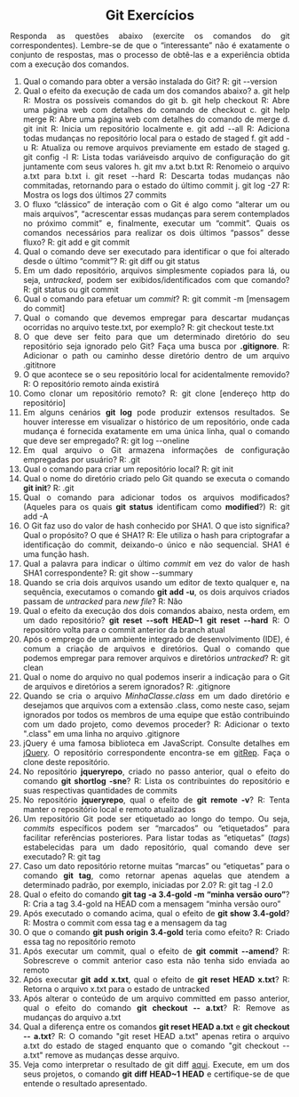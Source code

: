 <p style="text-align: center;"><font size="5"><b>Git Exercícios</b></font></p1></p>
<DIV align="justify">

Responda as questões abaixo (exercite os comandos do git correspondentes). Lembre-se de que o “interessante” não é exatamente o conjunto de respostas, mas o processo de obtê-las e a experiência obtida com a execução dos comandos.


1. Qual o comando para obter a versão instalada do Git?
    R: git --version
2. Qual o efeito da execução de cada um dos comandos abaixo?
  a. git help
    R: Mostra os possíveis comandos do git
  b. git help checkout
    R: Abre uma página web com detalhes do comando de checkout
  c. git help merge
    R: Abre uma página web com detalhes do comando de merge
  d. git init
    R: Inicia um repositório localmente
  e. git add --all
    R: Adiciona todas mudanças no repositório local para o estado de staged
  f. git add -u
    R: Atualiza ou remove arquivos previamente em estado de staged
  g. git config -l
    R: Lista todas variáveisdo arquivo de configuração do git juntamente com seus valores
  h. git mv a.txt b.txt
    R: Renomeio o arquivo a.txt para b.txt
  i. git reset --hard
    R: Descarta todas mudanças não commitadas, retornando para o estado do último commit
  j. git log -27
    R: Mostra os logs dos últimos 27 commits
3. O fluxo “clássico” de interação com o Git é algo como “alterar um ou mais arquivos”, “acrescentar essas mudanças para serem contemplados no próximo commit” e, finalmente, executar um “commit”. Quais os comandos necessários para realizar os dois últimos “passos” desse fluxo?
    R: git add e git commit
4. Qual o comando deve ser executado para identificar o que foi alterado desde o último “commit”?
    R: git diff ou git status
5. Em um dado repositório, arquivos simplesmente copiados para lá, ou seja, _untracked_, podem ser exibidos/identificados com que comando?
    R: git status ou git commit
6. Qual o comando para efetuar um _commit_?
    R: git commit -m [mensagem do commit]
7. Qual o comando que devemos empregar para descartar mudanças ocorridas no arquivo teste.txt, por exemplo?
    R: git checkout teste.txt
8. O que deve ser feito para que um determinado diretório do seu repositório seja ignorado pelo Git? Faça uma busca por **.gitignore**.
    R: Adicionar o path ou caminho desse diretório dentro de um arquivo .gititnore
9. O que acontece se o seu repositório local for acidentalmente removido?
    R: O repositório remoto ainda existirá
10. Como clonar um repositório remoto?
    R: git clone [endereço http do repositório]
11. Em alguns cenários **git log** pode produzir extensos resultados. Se houver interesse em visualizar o histórico de um repositório, onde cada mudança é fornecida exatamente em uma única linha, qual o comando que deve ser empregado?
    R: git log --oneline
12. Em qual arquivo o Git armazena informações de configuração empregadas por usuário?
    R: .git
13. Qual o comando para criar um repositório local?
    R: git init
14. Qual o nome do diretório criado pelo Git quando se executa o comando **git init**?
    R: .git
15. Qual o comando para adicionar todos os arquivos modificados? (Aqueles para os quais **git status** identificam como **modified**?)
    R: git add -A
16. O Git faz uso do valor de hash conhecido por SHA1. O que isto significa? Qual o propósito? O que é SHA1?
    R: Ele utiliza o hash para criptografar a identificação do commit, deixando-o único e não sequencial. SHA1 é uma função hash.
17. Qual a palavra para indicar o último _commit_ em vez do valor de hash SHA1 correspondente?
    R: git show --summary
18. Quando se cria dois arquivos usando um editor de texto qualquer e, na sequência, executamos o comando **git add -u**, os dois arquivos criados passam de _untracked_ para _new file_?
    R: Não
19. Qual o efeito da execução dos dois comandos abaixo, nesta ordem, em um dado repositório?
**git reset --soft HEAD~1**
**git reset --hard**
    R: O repositóro volta para o commit anterior da branch atual
20. Após o emprego de um ambiente integrado de desenvolvimento (IDE), é comum a criação de arquivos e diretórios. Qual o comando que podemos empregar para remover arquivos e diretórios _untracked_?
    R: git clean
21. Qual o nome do arquivo no qual podemos inserir a indicação para o Git de arquivos e diretórios a serem ignorados?
    R: .gitignore
22. Quando se cria o arquivo _MinhaClasse.class_ em um dado diretório e desejamos que arquivos com a extensão .class, como neste caso, sejam ignorados por todos os membros de uma equipe que estão contribuindo com um dado projeto, como devemos proceder?
    R: Adicionar o texto ".class" em uma linha no arquivo .gitignore
23. jQuery é uma famosa biblioteca em JavaScript. Consulte detalhes em [jQuery](http://jquery.com). O repositório correspondente encontra-se em [gitRep](https://github.com/jquery/jquery.git). Faça o clone deste repositório.
24. No repositório **jqueryrepo**, criado no passo anterior, qual o efeito do comando
**git shortlog -sne**?
    R: Lista os contribuintes do repositório e suas respectivas quantidades de commits
25. No repositório **jqueryrepo**, qual o efeito de **git remote -v**?
    R: Tenta manter o repositório local e remoto atualizados
26. Um repositório Git pode ser etiquetado ao longo do tempo. Ou seja, _commits_ específicos podem ser “marcados” ou “etiquetados” para facilitar referências posteriores. Para listar todas as “etiquetas” (_tags_) estabelecidas para um dado repositório, qual comando deve ser executado?
    R: git tag
27. Caso um dato repositório retorne muitas “marcas” ou “etiquetas” para o comando **git tag**, como retornar apenas aquelas que atendem a determinado padrão, por exemplo, iniciadas por 2.0?
    R: git tag -l 2.0
28. Qual o efeito do comando **git tag -a 3.4-gold -m “minha versão ouro”**?
    R: Cria a tag 3.4-gold na HEAD com a mensagem “minha versão ouro”
29. Após executado o comando acima, qual o efeito de **git show 3.4-gold**?
    R: Mostra o commit com essa tag e a mensagem da tag
30. O que o comando **git push origin 3.4-gold** teria como efeito?
    R: Criado essa tag no repositório remoto
31. Após executar um commit, qual o efeito de **git commit --amend**?
    R: Sobrescreve o commit anterior caso esta não tenha sido enviada ao remoto
32. Após executar **git add x.txt**, qual o efeito de **git reset HEAD x.txt**?
    R: Retorna o arquivo x.txt para o estado de untracked
33. Após alterar o conteúdo de um arquivo committed em passo anterior, qual o efeito do comando **git checkout -- a.txt**?
    R: Remove as mudanças do arquivo a.txt
34. Qual a diferença entre os comandos **git reset HEAD a.txt** e **git checkout -- a.txt**?
    R: O comando "git reset HEAD a.txt" apenas retira o arquivo a.txt do estado de staged enquanto que o comando "git checkout -- a.txt" remove as mudanças desse arquivo.
35. Veja como interpretar o resultado de git diff [aqui](https://medium.com/therobinkim/how-to-read-a-git-diff-6c87a9dc47c5). Execute, em um dos seus projetos, o comando **git diff HEAD~1 HEAD** e certifique-se de que entende o resultado apresentado.

</DIV/>